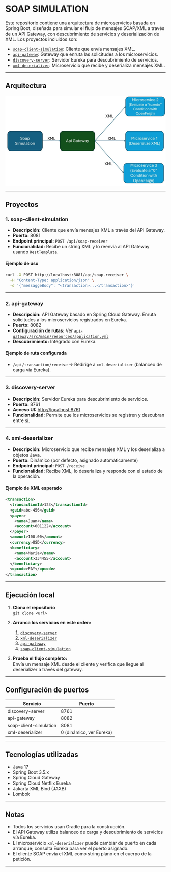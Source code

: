 # SOAP SIMULATION

Este repositorio contiene una arquitectura de microservicios basada en Spring Boot, diseñada para simular el flujo de mensajes SOAP/XML a través de un API Gateway, con descubrimiento de servicios y deserialización de XML. Los proyectos incluidos son:

- [`soap-client-simulation`](soap-client-simulation/): Cliente que envía mensajes XML.
- [`api-gateway`](api-gateway/): Gateway que enruta las solicitudes a los microservicios.
- [`discovery-server`](discovery-server/): Servidor Eureka para descubrimiento de servicios.
- [`xml-deserializer`](xml-deserializer/): Microservicio que recibe y deserializa mensajes XML.

---

## Arquitectura

![Arquitectura](./1.resources/Arquitectura.webp)



---

## Proyectos

### 1. soap-client-simulation

- **Descripción:** Cliente que envía mensajes XML a través del API Gateway.
- **Puerto:** 8081
- **Endpoint principal:** `POST /api/soap-receiver`
- **Funcionalidad:** Recibe un string XML y lo reenvía al API Gateway usando `RestTemplate`.

#### Ejemplo de uso

```bash
curl -X POST http://localhost:8081/api/soap-receiver \
  -H "Content-Type: application/json" \
  -d '{"messaggeBody": "<transaction>...</transaction>"}'
```

---

### 2. api-gateway

- **Descripción:** API Gateway basado en Spring Cloud Gateway. Enruta solicitudes a los microservicios registrados en Eureka.
- **Puerto:** 8082
- **Configuración de rutas:** Ver [`api-gateway/src/main/resources/application.yml`](api-gateway/src/main/resources/application.yml)
- **Descubrimiento:** Integrado con Eureka.

#### Ejemplo de ruta configurada

- `/api/transaction/receive` → Redirige a `xml-deserializer` (balanceo de carga vía Eureka).

---

### 3. discovery-server

- **Descripción:** Servidor Eureka para descubrimiento de servicios.
- **Puerto:** 8761
- **Acceso UI:** [http://localhost:8761](http://localhost:8761)
- **Funcionalidad:** Permite que los microservicios se registren y descubran entre sí.

---

### 4. xml-deserializer

- **Descripción:** Microservicio que recibe mensajes XML y los deserializa a objetos Java.
- **Puerto:** Dinámico (por defecto, asignado automáticamente)
- **Endpoint principal:** `POST /receive`
- **Funcionalidad:** Recibe XML, lo deserializa y responde con el estado de la operación.

#### Ejemplo de XML esperado

```xml
<transaction>
  <transactionId>123</transactionId>
  <guid>abc-456</guid>
  <payer>
    <name>Juan</name>
    <account>001122</account>
  </payer>
  <amount>100.00</amount>
  <currency>USD</currency>
  <beneficiary>
    <name>Maria</name>
    <account>334455</account>
  </beneficiary>
  <opcode>PAY</opcode>
</transaction>
```

---

## Ejecución local

1. **Clona el repositorio**  
   `git clone <url>`

2. **Arranca los servicios en este orden:**
   1. [`discovery-server`](discovery-server/)
   2. [`xml-deserializer`](xml-deserializer/)
   3. [`api-gateway`](api-gateway/)
   4. [`soap-client-simulation`](soap-client-simulation/)

3. **Prueba el flujo completo:**  
   Envía un mensaje XML desde el cliente y verifica que llegue al deserializer a través del gateway.

---

## Configuración de puertos

| Servicio               | Puerto |
|------------------------|--------|
| discovery-server       | 8761   |
| api-gateway            | 8082   |
| soap-client-simulation | 8081   |
| xml-deserializer       | 0 (dinámico, ver Eureka) |

---

## Tecnologías utilizadas

- Java 17
- Spring Boot 3.5.x
- Spring Cloud Gateway
- Spring Cloud Netflix Eureka
- Jakarta XML Bind (JAXB)
- Lombok

---

## Notas

- Todos los servicios usan Gradle para la construcción.
- El API Gateway utiliza balanceo de carga y descubrimiento de servicios vía Eureka.
- El microservicio `xml-deserializer` puede cambiar de puerto en cada arranque; consulta Eureka para ver el puerto asignado.
- El cliente SOAP envía el XML como string plano en el cuerpo de la petición.

---


